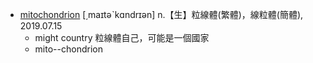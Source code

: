 - [mitochondrion](https://tw.dictionary.search.yahoo.com/search?p=mitochondrion) [͵maɪtəˋkɑndrɪən] n.【生】粒線體(繁體)，線粒體(簡體), 2019.07.15
  - might country 粒線體自己，可能是一個國家
  - mito--chondrion
